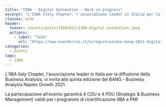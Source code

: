 ```yaml
---
title: "IIBA - Digital Automation - Work in progress"
excerpt: "L’IIBA Italy Chapter, l'associazione leader in Italia per la diffusione della Business Analysis"
classes: wide
header:
  teaser: /assets/posts/IIBA2021/IIBA-digital-automation.jpeg
  actions:
    - label: "Talk"
      url: "https://www.eventbrite.it/e/registrazione-bang-2021-digital-automation-work-in-progress-184331549627"
categories:
  - Events
tags:
  - IIBA
---
```


L’IIBA Italy Chapter, l'associazione leader in Italia per la diffusione della Business Analysis, vi invita alla quinta edizione del BANG - Business Analysis Naples Growth 2021.

La partecipazione all'evento garantirà 4 CDU e 4 PDU (Strategic & Business Management) validi per i programmi di ricertificazione IIBA e PMI